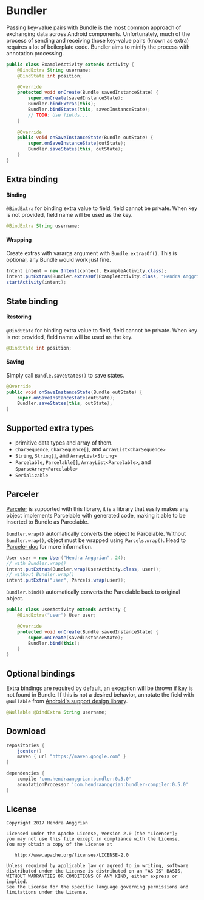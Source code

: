Bundler
=======
Passing key-value pairs with Bundle is the most common approach of exchanging data across Android components.
Unfortunately, much of the process of sending and receiving those key-value pairs (known as extra) requires a lot of boilerplate code.
Bundler aims to minify the process with annotation processing.

```java
public class ExampleActivity extends Activity {
    @BindExtra String username;
    @BindState int position;

    @Override
    protected void onCreate(Bundle savedInstanceState) {
        super.onCreate(savedInstanceState);
        Bundler.bindExtras(this);
        Bundler.bindStates(this, savedInstanceState);
        // TODO: Use fields...
    }
    
    @Override
    public void onSaveInstanceState(Bundle outState) {
        super.onSaveInstanceState(outState);
        Bundler.saveStates(this, outState);
    }
}
```

Extra binding
-------------
#### Binding
`@BindExtra` for binding extra value to field, field cannot be private.
When key is not provided, field name will be used as the key.
```java
@BindExtra String username;
```

#### Wrapping
Create extras with varargs argument with `Bundle.extrasOf()`.
This is optional, any Bundle would work just fine.
```java
Intent intent = new Intent(context, ExampleActivity.class);
intent.putExtras(Bundler.extrasOf(ExampleActivity.class, "Hendra Anggrian", 24));
startActivity(intent);
```

State binding
-------------
#### Restoring
`@BindState` for binding extra value to field, field cannot be private.
When key is not provided, field name will be used as the key.
```java
@BindState int position;
```

#### Saving
Simply call `Bundle.saveStates()` to save states.
```java
@Override
public void onSaveInstanceState(Bundle outState) {
    super.onSaveInstanceState(outState);
    Bundler.saveStates(this, outState);
}
```

Supported extra types
---------------------
 * primitive data types and array of them.
 * `CharSequence`, `CharSequence[]`, and `ArrayList<CharSequence>`
 * `String`, `String[]`, and `ArrayList<String>`
 * `Parcelable`, `Parcelable[]`, `ArrayList<Parcelable>`,
   and `SparseArray<Parcelable>`
 * `Serializable`
 
Parceler
--------
[Parceler][parceler] is supported with this library, it is a library that easily makes any object implements Parcelable with generated code, making it able to be inserted to Bundle as Parcelable.

`Bundler.wrap()` automatically converts the object to Parcelable.
Without `Bundler.wrap()`, object must be wrapped using `Parcels.wrap()`.
Head to [Parceler doc][parceler] for more information.
```java
User user = new User("Hendra Anggrian", 24);
// with Bundler.wrap()
intent.putExtras(Bundler.wrap(UserActivity.class, user));
// without Bundler.wrap()
intent.putExtra("user", Parcels.wrap(user));
```

`Bundler.bind()` automatically converts the Parcelable back to original object.
```java
public class UserActivity extends Activity {
    @BindExtra("user") User user;

    @Override
    protected void onCreate(Bundle savedInstanceState) {
        super.onCreate(savedInstanceState);
        Bundler.bind(this);
    }
}
```

Optional bindings
-----------------
Extra bindings are required by default, an exception will be thrown if key is not found in Bundle.
If this is not a desired behavior, annotate the field with `@Nullable` from [Android's support design library][support-annotations].
```java
@Nullable @BindExtra String username;
```

Download
--------
```gradle
repositories {
    jcenter()
    maven { url "https://maven.google.com" }
}

dependencies {
    compile 'com.hendraanggrian:bundler:0.5.0'
    annotationProcessor 'com.hendraanggrian:bundler-compiler:0.5.0'
}
```

License
-------
    Copyright 2017 Hendra Anggrian

    Licensed under the Apache License, Version 2.0 (the "License");
    you may not use this file except in compliance with the License.
    You may obtain a copy of the License at

       http://www.apache.org/licenses/LICENSE-2.0

    Unless required by applicable law or agreed to in writing, software
    distributed under the License is distributed on an "AS IS" BASIS,
    WITHOUT WARRANTIES OR CONDITIONS OF ANY KIND, either express or implied.
    See the License for the specific language governing permissions and
    limitations under the License.

[parceler]: https://github.com/johncarl81/parceler
[support-annotations]: http://tools.android.com/tech-docs/support-annotations

